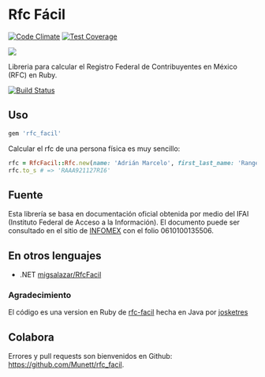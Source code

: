 # Rfc Fácil
[![Code Climate](https://codeclimate.com/github/Munett/rfc_facil/badges/gpa.svg)](https://codeclimate.com/github/Munett/rfc_facil)
[![Test Coverage](https://codeclimate.com/github/Munett/rfc_facil/badges/coverage.svg)](https://codeclimate.com/github/Munett/rfc_facil/coverage)

![](https://github.com/Munett/rfc_facil/raw/master/logo.png)

Libreria para calcular el Registro Federal de Contribuyentes en México (RFC) en Ruby.

[![Build Status](https://travis-ci.org/Munett/rfc_facil.svg?branch=master)](https://travis-ci.org/Munett/rfc_facil)

## Uso

```ruby
gem 'rfc_facil'
```
Calcular el rfc de una persona física es muy sencillo:
```ruby
rfc = RfcFacil::Rfc.new(name: 'Adrián Marcelo', first_last_name: 'Rangel', second_last_name: 'Araujo', day: 27, month: 11, year: 1992)
rfc.to_s # => 'RAAA921127RI6'
```

## Fuente
Esta librería se basa en documentación oficial obtenida por medio del IFAI (Instituto Federal de Acceso a la Información). El documento puede ser consultado en el sitio de [INFOMEX](https://www.infomex.org.mx/gobiernofederal/moduloPublico/moduloPublico.action) con el folio 0610100135506.

## En otros lenguajes
- .NET [migsalazar/RfcFacil](https://github.com/migsalazar/RfcFacil)

### Agradecimiento
El código es una version en Ruby de [rfc-facil](https://github.com/josketres/rfc-facil) hecha en Java por [josketres](https://github.com/josketres)

## Colabora
Errores y pull requests son bienvenidos en Github: https://github.com/Munett/rfc_facil.
